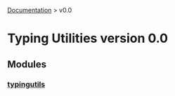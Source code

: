 [Documentation](/docs/documentation.md) > v0.0

# Typing Utilities version 0.0

## Modules

### [typingutils](typingutils/module.md)
